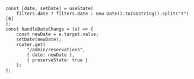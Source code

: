     const [date, setDate] = useState(
        filters.date ? filters.date : new Date().toISOString().split("T")[0]
    );
    const handleDateChange = (e) => {
        const newDate = e.target.value;
        setDate(newDate);
        router.get(
            "/admin/reservations",
            { date: newDate },
            { preserveState: true }
        );
    };
